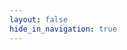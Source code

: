 ```yaml
---
layout: false
hide_in_navigation: true
---
```

<html>

<head>
  <meta charset="utf-8" />
  <meta name="viewport" content="width=device-width, initial-scale=1" />
  <meta name="robots" content="noindex" />

  <title>Content Management System</title>
</head>

<body>
  <script src="https://unpkg.com/decap-cms@^3.0.0/dist/decap-cms.js"></script>
  <script>
    CMS.registerPreviewStyle("manifest.css");
  </script>
</body>

</html>